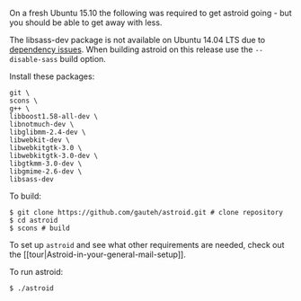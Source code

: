 On a fresh Ubuntu 15.10 the following was required to get astroid going - but you should be able to get away with less.

The libsass-dev package is not available on Ubuntu 14.04 LTS due to [dependency issues](https://github.com/gauteh/astroid/issues/110). When building astroid on this release use the `--disable-sass` build option.

Install these packages:
```
git \
scons \
g++ \
libboost1.58-all-dev \
libnotmuch-dev \
libglibmm-2.4-dev \
libwebkit-dev \
libwebkitgtk-3.0 \
libwebkitgtk-3.0-dev \
libgtkmm-3.0-dev \
libgmime-2.6-dev \
libsass-dev
```

To build:
```
$ git clone https://github.com/gauteh/astroid.git # clone repository
$ cd astroid
$ scons # build
```

To set up `astroid` and see what other requirements are needed, check out the [[tour|Astroid-in-your-general-mail-setup]].

To run astroid:
```
$ ./astroid
```